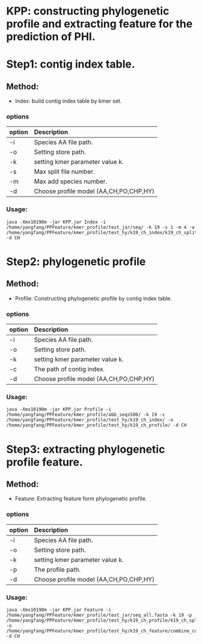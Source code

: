 # **KPP: constructing phylogenetic profile and extracting feature for the prediction of PHI.**

# Step1: contig index table.

## Method:
* Index: build contig index table by kmer set.
 
### options
  
  | option |  Description                                                                                                                            |
  |:------- |:---------------------------------------------------------------------------------------------------------------------------------------|
  |  -i     |  Species AA file path.                                                                                                         |
  |  -o     |  Setting store path.                                                                                                               |
  |  -k     |  setting kmer parameter value k.                                                                                                               |
  |  -s     |  Max split file number.                                                                                 |
  |  -m    |   Max add species number.                                                      |
  |  -d     |  Choose profile model (AA,CH,PO,CHP,HY)                                                              |


### Usage: 

```angular2html
java -Xmx10190m -jar KPP.jar Index -i /home/yangfang/PPFeature/kmer_profile/test_jar/seq/ -k 19 -s 1 -m 4 -o /home/yangfang/PPFeature/kmer_profile/test_hy/k19_ch_index/k19_ch_split.txt -d CH
```



# Step2: phylogenetic profile

## Method:
* Profile: Constructing phylogenetic profile by contig index table.
   
### options
    
| option |  Description                                                                                                                            |
|:------- |:---------------------------------------------------------------------------------------------------------------------------------------|
|  -i     |  Species AA file path.                                                                                                         |
|  -o     |  Setting store path.                                                                                                               |
|  -k     |  setting kmer parameter value k.                                                                                                               |
|  -c     |  The path of contig index.                                                                                 |
|  -d     |  Choose profile model (AA,CH,PO,CHP,HY)                                                              |

### Usage:

```angular2html
java -Xmx10190m -jar KPP.jar Profile -i /home/yangfang/PPFeature/kmer_profile/abb_seqs500/ -k 19 -c /home/yangfang/PPFeature/kmer_profile/test_hy/k19_ch_index/ -o /home/yangfang/PPFeature/kmer_profile/test_hy/k19_ch_profile/ -d CH

```
# Step3: extracting phylogenetic profile feature.

## Method:
* Feature: Extracting feature form phylogenetic profile.
   
### options
    
| option |  Description                                                                                                                            |
|:------- |:---------------------------------------------------------------------------------------------------------------------------------------|
|  -i     |  Species AA file path.                                                                                                         |
|  -o     |  Setting store path.                                                                                                               |
|  -k     |  setting kmer parameter value k.                                                                                                               |
|  -p     |  The profile path.                                                                                 |
|  -d     |  Choose profile model (AA,CH,PO,CHP,HY)                                                              |


### Usage:

```angular2html
java -Xmx10190m -jar KPP.jar Feature -i /home/yangfang/PPFeature/kmer_profile/test_jar/seq_all.fasta -k 19 -p /home/yangfang/PPFeature/kmer_profile/test_hy/k19_ch_profile/k19_ch_split0.txt -o /home/yangfang/PPFeature/kmer_profile/test_hy/k19_ch_feature/combine_contig.txt -d CH
```


